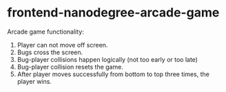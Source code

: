 frontend-nanodegree-arcade-game
===============================

Arcade game functionality:

1. Player can not move off screen.
2. Bugs cross the screen.
3. Bug-player collisions happen logically (not too early or too late)
4. Bug-player collision resets the game.
5. After player moves successfully from bottom to top three times, the player wins.

